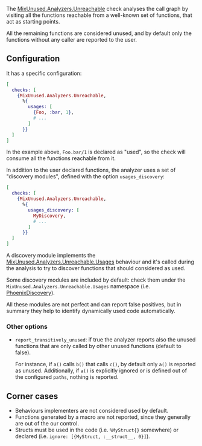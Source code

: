 The [MixUnused.Analyzers.Unreachable](`MixUnused.Analyzers.Unreachable`) check analyses the call graph by visiting all the functions reachable from a well-known set of functions, that act as starting points.

All the remaining functions are considered unused, and by default only the functions without any caller are reported to the user.

## Configuration

It has a specific configuration:

```elixir
[
  checks: [
    {MixUnused.Analyzers.Unreachable,
      %{
        usages: [
          {Foo, :bar, 1},
          # ...
        ]
      }}
  ]
]
```

In the example above, `Foo.bar/1` is declared as "used", so the check will consume all the functions reachable from it.

In addition to the user declared functions, the analyzer uses a set of "discovery modules", defined with the option `usages_discovery`:

```elixir
[
  checks: [
    {MixUnused.Analyzers.Unreachable,
      %{
        usages_discovery: [
          MyDiscovery,
          # ...
        ]
      }}
  ]
]
```

A discovery module implements the [MixUnused.Analyzers.Unreachable.Usages](`MixUnused.Analyzers.Unreachable.Usages`) behaviour and it's called during the analysis to try to discover functions that should considered as used.

Some discovery modules are included by default: check them under the `MixUnused.Analyzers.Unreachable.Usages` namespace (i.e. [PhoenixDiscovery](`MixUnused.Analyzers.Unreachable.Usages.PhoenixDiscovery`)).

All these modules are not perfect and can report false positives, but in summary they help to identify dynamically used code automatically.

### Other options

* `report_transitively_unused`: if true the analyzer reports also the unused 
  functions that are only called by other unused functions (default to false).

  For instance, if `a()` calls `b()` that calls `c()`, by default only `a()` is reported as unused. Additionally, if `a()` is explicitly ignored or is defined out of the configured `paths`, nothing is reported.

## Corner cases

* Behaviours implementers are not considered used by default.
* Functions generated by a macro are not reported, since they generally are out
  of the our control.
* Structs must be used in the code (i.e. `%MyStruct{}` somewhere) or declared
  (i.e. `ignore: [{MyStruct, :__struct__, 0}]`).
